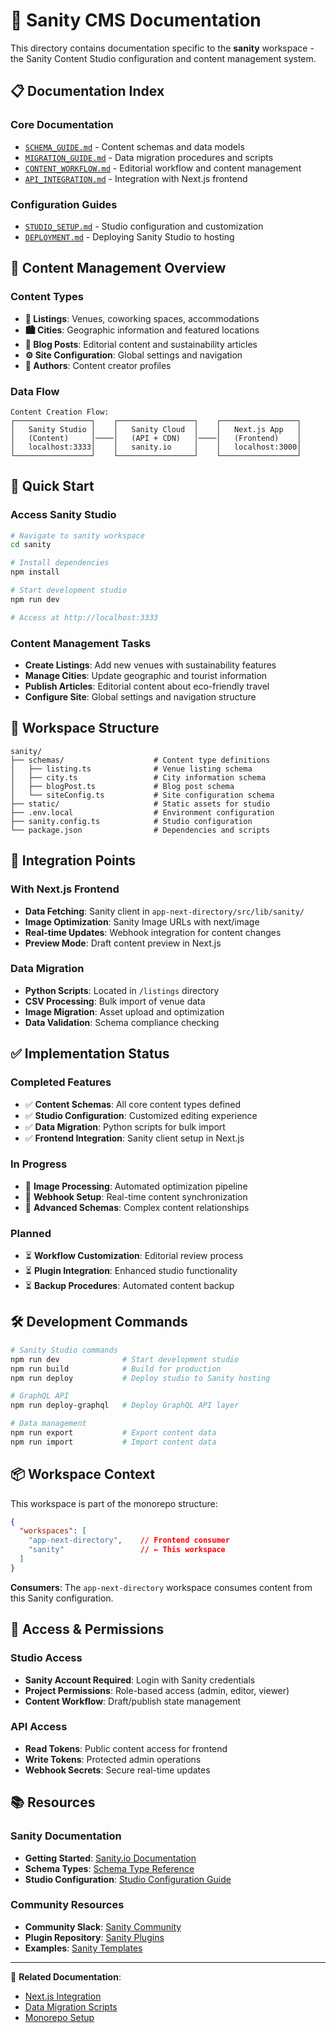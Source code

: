 # 📝 Sanity CMS Documentation

This directory contains documentation specific to the **sanity** workspace - the Sanity Content Studio configuration and content management system.

## 📋 Documentation Index

### **Core Documentation**
- [`SCHEMA_GUIDE.md`](SCHEMA_GUIDE.md) - Content schemas and data models
- [`MIGRATION_GUIDE.md`](MIGRATION_GUIDE.md) - Data migration procedures and scripts
- [`CONTENT_WORKFLOW.md`](CONTENT_WORKFLOW.md) - Editorial workflow and content management
- [`API_INTEGRATION.md`](API_INTEGRATION.md) - Integration with Next.js frontend

### **Configuration Guides**
- [`STUDIO_SETUP.md`](STUDIO_SETUP.md) - Studio configuration and customization
- [`DEPLOYMENT.md`](DEPLOYMENT.md) - Deploying Sanity Studio to hosting

## 🎯 Content Management Overview

### **Content Types**
- **🏢 Listings**: Venues, coworking spaces, accommodations
- **🏙️ Cities**: Geographic information and featured locations
- **📝 Blog Posts**: Editorial content and sustainability articles
- **⚙️ Site Configuration**: Global settings and navigation
- **👤 Authors**: Content creator profiles

### **Data Flow**
```text
Content Creation Flow:
┌─────────────────┐    ┌─────────────────┐    ┌─────────────────┐
│   Sanity Studio │    │   Sanity Cloud  │    │   Next.js App   │
│   (Content)     │────│   (API + CDN)   │────│   (Frontend)    │
│   localhost:3333│    │   sanity.io     │    │   localhost:3000│
└─────────────────┘    └─────────────────┘    └─────────────────┘
```

## 🚀 Quick Start

### **Access Sanity Studio**
```bash
# Navigate to sanity workspace
cd sanity

# Install dependencies
npm install

# Start development studio
npm run dev

# Access at http://localhost:3333
```

### **Content Management Tasks**
- **Create Listings**: Add new venues with sustainability features
- **Manage Cities**: Update geographic and tourist information
- **Publish Articles**: Editorial content about eco-friendly travel
- **Configure Site**: Global settings and navigation structure

## 📂 Workspace Structure

```
sanity/
├── schemas/                    # Content type definitions
│   ├── listing.ts              # Venue listing schema
│   ├── city.ts                 # City information schema
│   ├── blogPost.ts             # Blog post schema
│   └── siteConfig.ts           # Site configuration schema
├── static/                     # Static assets for studio
├── .env.local                  # Environment configuration
├── sanity.config.ts            # Studio configuration
└── package.json                # Dependencies and scripts
```

## 🔗 Integration Points

### **With Next.js Frontend**
- **Data Fetching**: Sanity client in `app-next-directory/src/lib/sanity/`
- **Image Optimization**: Sanity Image URLs with next/image
- **Real-time Updates**: Webhook integration for content changes
- **Preview Mode**: Draft content preview in Next.js

### **Data Migration**
- **Python Scripts**: Located in `/listings` directory
- **CSV Processing**: Bulk import of venue data
- **Image Migration**: Asset upload and optimization
- **Data Validation**: Schema compliance checking

## ✅ Implementation Status

### **Completed Features**
- ✅ **Content Schemas**: All core content types defined
- ✅ **Studio Configuration**: Customized editing experience
- ✅ **Data Migration**: Python scripts for bulk import
- ✅ **Frontend Integration**: Sanity client setup in Next.js

### **In Progress**
- 🔄 **Image Processing**: Automated optimization pipeline
- 🔄 **Webhook Setup**: Real-time content synchronization
- 🔄 **Advanced Schemas**: Complex content relationships

### **Planned**
- ⏳ **Workflow Customization**: Editorial review process
- ⏳ **Plugin Integration**: Enhanced studio functionality
- ⏳ **Backup Procedures**: Automated content backup

## 🛠️ Development Commands

```bash
# Sanity Studio commands
npm run dev              # Start development studio
npm run build            # Build for production
npm run deploy           # Deploy studio to Sanity hosting

# GraphQL API
npm run deploy-graphql   # Deploy GraphQL API layer

# Data management
npm run export           # Export content data
npm run import           # Import content data
```

## 📦 Workspace Context

This workspace is part of the monorepo structure:

```json
{
  "workspaces": [
    "app-next-directory",    // Frontend consumer
    "sanity"                 // ← This workspace
  ]
}
```

**Consumers**: The `app-next-directory` workspace consumes content from this Sanity configuration.

## 🔐 Access & Permissions

### **Studio Access**
- **Sanity Account Required**: Login with Sanity credentials
- **Project Permissions**: Role-based access (admin, editor, viewer)
- **Content Workflow**: Draft/publish state management

### **API Access**
- **Read Tokens**: Public content access for frontend
- **Write Tokens**: Protected admin operations
- **Webhook Secrets**: Secure real-time updates

## 📚 Resources

### **Sanity Documentation**
- **Getting Started**: [Sanity.io Documentation](https://www.sanity.io/docs)
- **Schema Types**: [Schema Type Reference](https://www.sanity.io/docs/schema-types)
- **Studio Configuration**: [Studio Configuration Guide](https://www.sanity.io/docs/configuration)

### **Community Resources**
- **Community Slack**: [Sanity Community](https://slack.sanity.io/)
- **Plugin Repository**: [Sanity Plugins](https://www.sanity.io/plugins)
- **Examples**: [Sanity Templates](https://www.sanity.io/templates)

---

🔗 **Related Documentation**:
- [Next.js Integration](../app-next-directory/README.md)
- [Data Migration Scripts](../../listings/README.md)
- [Monorepo Setup](../monorepo/DEVELOPMENT_SETUP.md)

